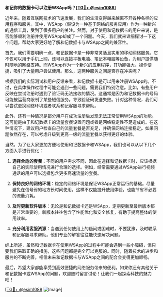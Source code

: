 **和记你的数据卡可以注册WSApp吗？[[TG💪+ @esim1088](https://t.me/s/esim1088)]**

近年来，随着互联网技术的飞速发展，我们的生活变得越来越离不开各种各样的应用程序和服务。其中，WSApp（假设为一种基于网络的服务应用）作为一种新兴的通信工具，受到了很多用户的关注。然而，对于使用和记数据卡的用户来说，是否能够顺利注册并使用WSApp却成了一个问题。今天，我们就来详细探讨一下这个问题，帮助大家更好地了解和记数据卡与WSApp之间的兼容性。

首先，我们需要明确一点，和记数据卡是一种非常灵活且实用的移动网络服务。它不仅可以用于手机上网，还可以连接平板电脑、笔记本电脑等设备，为用户提供随时随地的网络支持。而WSApp作为一个新兴的应用程序，其功能强大，操作便捷，吸引了大量用户尝试使用。那么，这两种服务之间是否存在冲突呢？

根据我们的实际测试和用户反馈来看，和记数据卡是可以用来注册WSApp的。不过，在具体操作过程中可能会遇到一些问题，需要我们特别注意。比如，有些用户反映在尝试注册时遇到了验证码无法接收的情况。这通常是因为和记数据卡的号码可能被运营商限制了某些短信服务，导致验证码发送失败。针对这种情况，我们可以尝试更换网络环境或者联系和记客服寻求帮助。

此外，还有一种情况是部分用户在成功注册后发现无法正常使用WSApp的功能。这可能是由于和记数据卡的流量套餐设置问题或者是网络稳定性不足造成的。在这种情况下，建议用户检查自己的流量套餐是否充足，并确保网络连接稳定。如果问题依然存在，可以考虑升级到更高一级的流量套餐以获得更好的体验。

当然，为了让大家更加方便地使用和记数据卡和WSApp，我们也可以从以下几个方面入手进行优化：

1. **选择合适的套餐**：不同的用户需求不同，因此在选择和记数据卡时，应该根据自己的实际使用情况进行合理的选择。例如，经常需要通过WSApp进行视频通话的用户可以选择包含更多高速流量的套餐。
   
2. **保持良好的网络环境**：稳定的网络环境是保证WSApp正常运行的基础。尽量避免在信号弱的地方长时间使用，这样不仅能提升使用体验，也能节省不必要的流量消耗。

3. **及时更新软件版本**：无论是和记数据卡还是WSApp，定期更新至最新版本都是非常重要的。新版本往往包含了性能优化和安全修复，有助于提高整体的使用效率。

4. **充分利用客服资源**：当遇到任何使用上的疑问或困难时，不要犹豫，及时联系和记客服寻求帮助。他们专业的解答往往能快速解决问题。

综上所述，虽然和记数据卡在使用WSApp的过程中可能会遇到一些小障碍，但只要我们采取正确的措施，这些问题都是完全可以克服的。同时，随着技术的进步和服务的不断完善，相信未来和记数据卡与WSApp之间的配合会变得更加顺畅。

最后，希望大家都能享受到高效便捷的网络服务带来的便利。如果你还有其他关于和记数据卡或WSApp的问题，欢迎随时留言讨论！让我们一起探索科技的魅力吧！

[[TG💪+ @esim1088](https://t.me/s/esim1088) ![Image](https://i.postimg.cc/4NQfJmqS/Snipaste-2025-05-13-00-14-12.png)]